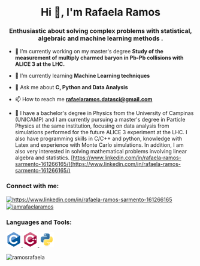 <h1 align="center">Hi 👋, I'm Rafaela Ramos</h1>
<h3 align="center">Enthusiastic about solving complex problems with statistical, algebraic and machine learning methods .</h3>

- 🔭 I’m currently working on my master's degree **Study of the measurement of multiply charmed baryon in Pb-Pb collisions with ALICE 3 at the LHC.**

- 🌱 I’m currently learning **Machine Learning techniques**

- 💬 Ask me about **C, Python and Data Analysis**

- 📫 How to reach me **rafaelaramos.datasci@gmail.com**

- 📄 I have a bachelor's degree in Physics from the University of Campinas (UNICAMP) and I am currently pursuing a master's degree in Particle Physics at the same institution, focusing on data analysis from simulations performed for the future ALICE 3 experiment at the LHC. I also have programming skills in C/C++ and python, knowledge with Latex and experience with Monte Carlo simulations. In addition, I am also very interested in solving mathematical problems involving linear algebra and statistics. [https://www.linkedin.com/in/rafaela-ramos-sarmento-161266165/](https://www.linkedin.com/in/rafaela-ramos-sarmento-161266165/)

<h3 align="left">Connect with me:</h3>
<p align="left">
<a href="https://linkedin.com/in/https://www.linkedin.com/in/rafaela-ramos-sarmento-161266165" target="blank"><img align="center" src="https://raw.githubusercontent.com/rahuldkjain/github-profile-readme-generator/master/src/images/icons/Social/linked-in-alt.svg" alt="https://www.linkedin.com/in/rafaela-ramos-sarmento-161266165" height="30" width="40" /></a>
<a href="https://instagram.com/iamrafaelaramos" target="blank"><img align="center" src="https://raw.githubusercontent.com/rahuldkjain/github-profile-readme-generator/master/src/images/icons/Social/instagram.svg" alt="iamrafaelaramos" height="30" width="40" /></a>
</p>

<h3 align="left">Languages and Tools:</h3>
<p align="left"> <a href="https://www.cprogramming.com/" target="_blank" rel="noreferrer"> <img src="https://raw.githubusercontent.com/devicons/devicon/master/icons/c/c-original.svg" alt="c" width="40" height="40"/> </a> <a href="https://www.w3schools.com/cpp/" target="_blank" rel="noreferrer"> <img src="https://raw.githubusercontent.com/devicons/devicon/master/icons/cplusplus/cplusplus-original.svg" alt="cplusplus" width="40" height="40"/> </a> <a href="https://www.python.org" target="_blank" rel="noreferrer"> <img src="https://raw.githubusercontent.com/devicons/devicon/master/icons/python/python-original.svg" alt="python" width="40" height="40"/> </a> </p>

<p><img align="center" src="https://github-readme-stats.vercel.app/api/top-langs?username=ramosrafaela&show_icons=true&locale=en&layout=compact" alt="ramosrafaela" /></p>



<!---

- 👋 Hi, I’m @ramosrafaela
- 👀 I’m interested in ...
- 🌱 I’m currently learning ...
- 💞️ I’m looking to collaborate on ...
- 📫 How to reach me ...

ramosrafaela/ramosrafaela is a ✨ special ✨ repository because its `README.md` (this file) appears on your GitHub profile.
You can click the Preview link to take a look at your changes.
--->

